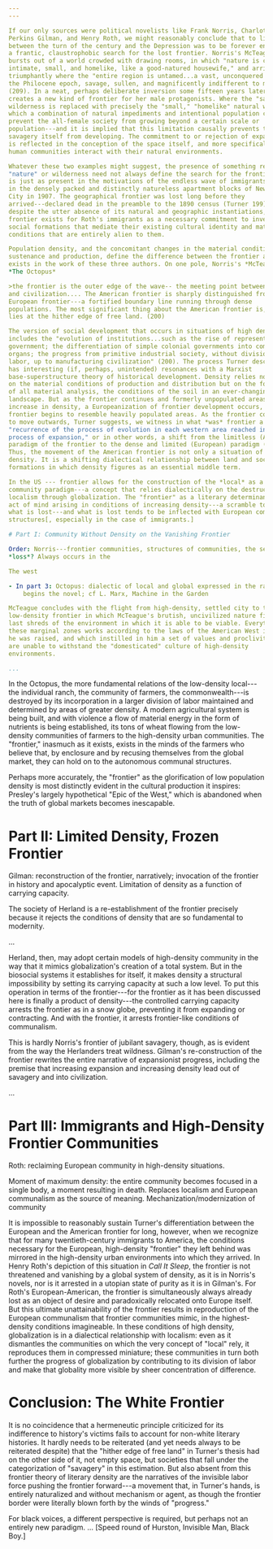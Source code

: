 ```yaml
---
---

If our only sources were political novelists like Frank Norris, Charlotte
Perkins Gilman, and Henry Roth, we might reasonably conclude that to live
between the turn of the century and the Depression was to be forever engaged in
a frantic, claustrophobic search for the lost frontier. Norris's McTeague
bursts out of a world crowded with drawing rooms, in which "nature is cosey,
intimate, small, and homelike, like a good-natured housewife," and arrives
triumphantly where the "entire region is untamed...a vast, unconquered brute of
the Philocene epoch, savage, sullen, and magnificently indifferent to men"
(209). In a neat, perhaps deliberate inversion some fifteen years later, Gilman
creates a new kind of frontier for her male protagonists. Where the "savage"
wilderness is replaced with precisely the "small," "homelike" natural world in
which a combination of natural impediments and intentional population control
prevent the all-female society from growing beyond a certain scale or
population---and it is implied that this limitation causally prevents that
savagery itself from developing. The commitment to or rejection of expansionism
is reflected in the conception of the space itself, and more specifically how
human communities interact with their natural environments.

Whatever these two examples might suggest, the presence of something resembling
"nature" or wilderness need not always define the search for the frontier. It
is just as present in the motivations of the endless wave of immigrants landing
in the densely packed and distinctly natureless apartment blocks of New York
City in 1907. The geographical frontier was lost long before they
arrived---declared dead in the preamble to the 1890 census (Turner 199). But
despite the utter absence of its natural and geographic instantiations, the
frontier exists for Roth's immigrants as a necessary commitment to invent new
social formations that mediate their existing cultural identity and material
conditions that are entirely alien to them. 

Population density, and the concomitant changes in the material conditions of
sustenance and production, define the difference between the frontier as it
exists in the work of these three authors. On one pole, Norris's *McTeague* and
*The Octopus* 

>the frontier is the outer edge of the wave-- the meeting point between savagery
and civilization.... The American frontier is sharply distinguished from the
European frontier---a fortified boundary line running through dense
populations. The most significant thing about the American frontier is, that it
lies at the hither edge of free land. (200)

The version of social development that occurs in situations of high density
includes the "evolution of institutions...such as the rise of representative
government; the differentiation of simple colonial governments into complex
organs; the progress from primitive industrial society, without division of
labor, up to manufacturing civilization" (200). The process Turner describes
has interesting (if, perhaps, unintended) resonances with a Marxist
base-superstructure theory of historical development. Density relies not only
on the material conditions of production and distribution but on the foundation
of all material analysis, the conditions of the soil in an ever-changing
landscape. But as the frontier continues and formerly unpopulated areas
increase in density, a Europeanization of frontier development occurs, and the
frontier begins to resemble heavily populated areas. As the frontier continues
to move outwards, Turner suggests, we witness in what *was* frontier a
"recurrence of the process of evolution in each western area reached in the
process of expansion," or in other words, a shift from the limitless (American)
paradigm of the frontier to the dense and limited (European) paradigm (200)
Thus, the movement of the American frontier is not only a situation of changing
density. It is a shifting dialectical relationship between land and social
formations in which density figures as an essential middle term. 

In the US --- frontier allows for the construction of the *local* as a
community paradigm---a concept that relies dialectically on the destruction of
localism through globalization. The "frontier" as a literary determinant is an
act of mind arising in conditions of increasing density---a scramble to regain
what is lost---and what is lost tends to be inflected with European communal
structures[, especially in the case of immigrants.] 

# Part I: Community Without Density on the Vanishing Frontier

Order: Norris---frontier communities, structures of communities, the sense of
*loss*? Always occurs in the 

The west

- In part 3: Octopus: dialectic of local and global expressed in the railroad whistle that
    begins the novel; cf L. Marx, Machine in the Garden

McTeague concludes with the flight from high-density, settled city to the
low-density frontier in which McTeague's brutish, uncivilized nature finds the
last shreds of the environment in which it is able to be viable. Everything in
these marginal zones works according to the laws of the American West in which
he was raised, and which instilled in him a set of values and proclivities that
are unable to withstand the "domesticated" culture of high-density
environments.

...
```


In the Octopus, the more fundamental relations of the low-density local---the
individual ranch, the community of farmers, the commonwealth---is destroyed by
its incorporation in a larger division of labor maintained and determined by
areas of greater density. A modern agricultural system is being built, and with
violence a flow of material energy in the form of nutrients is being
established, its tons of wheat flowing from the low-density communities of
farmers to the high-density urban communities. The "frontier," inasmuch as it
exists, exists in the minds of the farmers who believe that, by enclosure and
by recusing themselves from the global market, they can hold on to the
autonomous communal structures. 

Perhaps more accurately, the "frontier" as the glorification of low population
density is most distinctly evident in the cultural production it inspires:
Presley's largely hypothetical "Epic of the West," which is abandoned when the
truth of global markets becomes inescapable.

# Part II: Limited Density, Frozen Frontier

Gilman: reconstruction of the frontier, narratively; invocation of the frontier
in history and apocalyptic event. Limitation of density as a function of
carrying capacity. 

The society of Herland is a re-establishment of the frontier precisely because
it rejects the conditions of density that are so fundamental to modernity.

...

Herland, then, may adopt certain models of high-density community in the way
that it mimics globalization's creation of a total system. But in the biosocial
systems it establishes for itself, it makes density a structural impossibility
by setting its carrying capacity at such a low level. To put this operation in
terms of the frontier---for the frontier as it has been discussed here is
finally a product of density---the controlled carrying capacity arrests the
frontier as in a snow globe, preventing it from expanding or contracting. And
with the frontier, it arrests frontier-like conditions of communalism.

This is hardly Norris's frontier of jubilant savagery, though, as is evident
from the way the Herlanders treat wildness. Gilman's re-construction of the
frontier rewrites the entire narrative of expansionist progress, including the
premise that increasing expansion and increasing density lead out of savagery
and into civilization.

...


# Part III: Immigrants and High-Density Frontier Communities

Roth: reclaiming European community in high-density situations. 

Moment of maximum density: the entire community becomes focused in a single
body, a moment resulting in death. Replaces localism and European communalism
as the source of meaning. Mechanization/modernization of community

It is impossible to reasonably sustain Turner's differentiation between the
European and the American frontier for long, however, when we recognize that
for many twentieth-century immigrants to America, the conditions necessary for
the European, high-density "frontier" they left behind was mirrored in the
high-density urban environments into which they arrived. In Henry Roth's
depiction of this situation in *Call It Sleep*, the frontier is not threatened
and vanishing by a global system of density, as it is in Norris's novels, nor
is it arrested in a utopian state of purity as it is in Gilman's. For Roth's
European-American, the frontier is simultaneously always already lost as an
object of desire and paradoxically relocated onto Europe itself. But this
ultimate unattainability of the frontier results in reproduction of the
European communalism that frontier communities mimic, in the highest-density
conditions imagineable. In these conditions of high density, globalization is
in a dialectical relationship with localism: even as it dismantles the
communities on which the very concept of "local" rely, it reproduces them in
compressed miniature; these communities in turn both further the progress of
globalization by contributing to its division of labor and make that globality
more visible by sheer concentration of difference.

# Conclusion: The White Frontier

It is no coincidence that a hermeneutic principle criticized for its
indifference to history's victims fails to account for non-white literary
histories. It hardly needs to be reiterated (and yet needs always to be
reiterated despite) that the "hither edge of free land" in Turner's thesis had
on the other side of it, not empty space, but societies that fall under the
categorization of "savagery" in this estimation. But also absent from this
frontier theory of literary density are the narratives of the invisible labor
force pushing the frontier forward---a movement that, in Turner's hands, is
entirely naturalized and without mechanism or agent, as though the frontier
border were literally blown forth by the winds of "progress." 

For black voices, a different perspective is required, but perhaps not an
entirely new paradigm. ... [Speed round of Hurston, Invisible Man, Black Boy.] 

